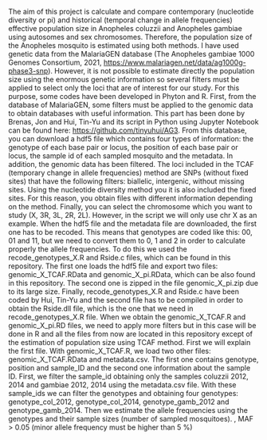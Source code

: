 The aim of this project is calculate and compare contemporary (nucleotide diversity or pi) and historical (temporal change in allele frequencies) effective population size in Anopheles coluzzii and Anopheles gambiae using autosomes and sex chromosomes. Therefore, the population size of the Anopheles mosquito is estimated using both methods. I have used genetic data from the MalariaGEN database (The Anopheles gambiae 1000 Genomes Consortium, 2021, https://www.malariagen.net/data/ag1000g-phase3-snp). However, it is not possible to estimate directly the population size using the enormous genetic information so several filters must be applied to select only the loci that are of interest for our study. For this purpose, some codes have been developed in Phyton and R.
First, from the database of MalariaGEN, some filters must be applied to the genomic data to obtain databases with useful information. This part has been done by Brenas, Jon and Hui, Tin-Yu and its script in Python using Jupyter Notebook can be found here: https://github.com/tinyuhui/AG3. From this database, you can download a hdf5 file which contains four types of information: the genotype of each base pair or locus, the position of each base pair or locus, the sample id of each sampled mosquito and the metadata. In addition, the genomic data has been filtered. The loci included in the TCAF (temporary change in allele frequencies) method are SNPs (without fixed sites) that have the following filters: biallelic, intergenic, without missing sites. Using the nucleotide diversity method you it is also included the fixed sites. For this reason, you obtain files with different information depending on the method. Finally, you can select the chromosome which you want to study (X, 3R, 3L, 2R, 2L). However, in the script we will only use chr X as an example.
When the hdf5 file and the metadata file are downloaded, the first one has to be recoded. This means that genotypes are coded like this: 00, 01 and 11, but we need to convert them to 0, 1 and 2 in order to calculate properly the allele frequencies. To do this we used the recode_genotypes_X.R and Rside.c files, which can be found in this repository. The first one loads the hdf5 file and export two files: genomic_X_TCAF.RData and genomic_X_pi.RData, which can be also found in this repository. The second one is zipped in the file genomic_X_pi.zip due to its large size. Finally, recode_genotypes_X.R and Rside.c have been coded by Hui, Tin-Yu and the second file has to be compiled in order to obtain the Rside.dll file, which is the one that we need in recode_genotypes_X.R file.
When we obtain the genomic_X_TCAF.R and genomic_X_pi.RD files, we need to apply more filters but in this case will be done in R and all the files from now are located in this repository except of the estimation of population size using TCAF method. First we will explain the first file. With genomic_X_TCAF.R, we load two other files: genomic_X_TCAF.RData and metadata.csv. The first one contains genotype, position and sample_ID and the second one information about the sample ID. First, we filter the sample_id obtaining only the samples coluzzii 2012, 2014 and gambiae 2012, 2014 using the metadata.csv file. With these sample_ids we can filter the genotypes and obtaining four genotypes: genotype_col_2012, genotype_col_2014, genotype_gamb_2012 and genotype_gamb_2014. Then we estimate the allele frequencies using the genotypes and their sample sizes (number of sampled mosquitoes). 
, MAF > 0.05 (minor allele frequency must be higher than 5 %)

